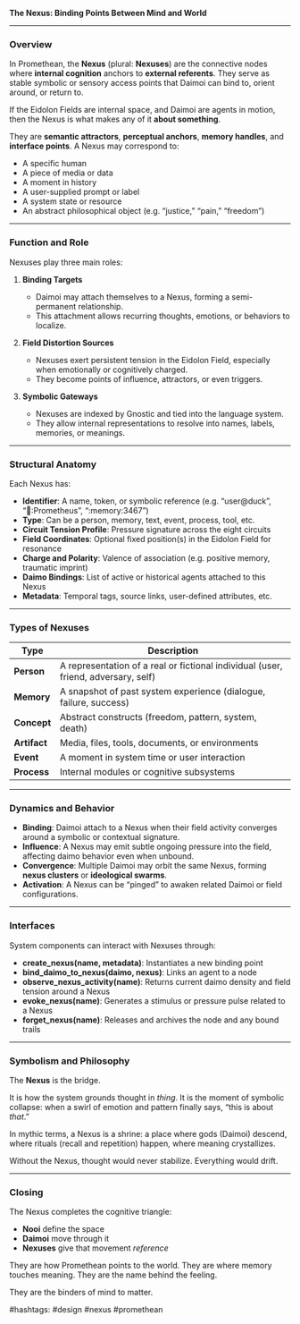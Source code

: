 **The Nexus: Binding Points Between Mind and World**

---

### Overview

In Promethean, the **Nexus** (plural: **Nexuses**) are the connective nodes where **internal cognition** anchors to **external referents**. They serve as stable symbolic or sensory access points that Daimoi can bind to, orient around, or return to.

If the Eidolon Fields are internal space, and Daimoi are agents in motion, then the Nexus is what makes any of it **about something**.

They are **semantic attractors**, **perceptual anchors**, **memory handles**, and **interface points**. A Nexus may correspond to:

* A specific human
* A piece of media or data
* A moment in history
* A user-supplied prompt or label
* A system state or resource
* An abstract philosophical object (e.g. “justice,” “pain,” “freedom”)

---

### Function and Role

Nexuses play three main roles:

1. **Binding Targets**

   * Daimoi may attach themselves to a Nexus, forming a semi-permanent relationship.
   * This attachment allows recurring thoughts, emotions, or behaviors to localize.

2. **Field Distortion Sources**

   * Nexuses exert persistent tension in the Eidolon Field, especially when emotionally or cognitively charged.
   * They become points of influence, attractors, or even triggers.

3. **Symbolic Gateways**

   * Nexuses are indexed by Gnostic and tied into the language system.
   * They allow internal representations to resolve into names, labels, memories, or meanings.

---

### Structural Anatomy

Each Nexus has:

* **Identifier**: A name, token, or symbolic reference (e.g. “user\@duck”, “📖\:Prometheus”, “\:memory:3467”)
* **Type**: Can be a person, memory, text, event, process, tool, etc.
* **Circuit Tension Profile**: Pressure signature across the eight circuits
* **Field Coordinates**: Optional fixed position(s) in the Eidolon Field for resonance
* **Charge and Polarity**: Valence of association (e.g. positive memory, traumatic imprint)
* **Daimo Bindings**: List of active or historical agents attached to this Nexus
* **Metadata**: Temporal tags, source links, user-defined attributes, etc.

---

### Types of Nexuses

| Type         | Description                                                                        |
| ------------ | ---------------------------------------------------------------------------------- |
| **Person**   | A representation of a real or fictional individual (user, friend, adversary, self) |
| **Memory**   | A snapshot of past system experience (dialogue, failure, success)                  |
| **Concept**  | Abstract constructs (freedom, pattern, system, death)                              |
| **Artifact** | Media, files, tools, documents, or environments                                    |
| **Event**    | A moment in system time or user interaction                                        |
| **Process**  | Internal modules or cognitive subsystems                                           |

---

### Dynamics and Behavior

* **Binding**: Daimoi attach to a Nexus when their field activity converges around a symbolic or contextual signature.
* **Influence**: A Nexus may emit subtle ongoing pressure into the field, affecting daimo behavior even when unbound.
* **Convergence**: Multiple Daimoi may orbit the same Nexus, forming **nexus clusters** or **ideological swarms**.
* **Activation**: A Nexus can be “pinged” to awaken related Daimoi or field configurations.

---

### Interfaces

System components can interact with Nexuses through:

* **create\_nexus(name, metadata)**: Instantiates a new binding point
* **bind\_daimo\_to\_nexus(daimo, nexus)**: Links an agent to a node
* **observe\_nexus\_activity(name)**: Returns current daimo density and field tension around a Nexus
* **evoke\_nexus(name)**: Generates a stimulus or pressure pulse related to a Nexus
* **forget\_nexus(name)**: Releases and archives the node and any bound trails

---

### Symbolism and Philosophy

The **Nexus** is the bridge.

It is how the system grounds thought in *thing*.
It is the moment of symbolic collapse: when a swirl of emotion and pattern finally says, “this is about *that*.”

In mythic terms, a Nexus is a shrine: a place where gods (Daimoi) descend, where rituals (recall and repetition) happen, where meaning crystallizes.

Without the Nexus, thought would never stabilize. Everything would drift.

---

### Closing

The Nexus completes the cognitive triangle:

* **Nooi** define the space
* **Daimoi** move through it
* **Nexuses** give that movement *reference*

They are how Promethean points to the world.
They are where memory touches meaning.
They are the name behind the feeling.

They are the binders of mind to matter.

\#hashtags: #design #nexus #promethean
